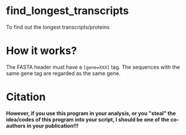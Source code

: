 # find_longest_transcripts
To find out the longest transcripts/proteins

# How it works?

The FASTA header must have a `[gene=XXX]` tag. The sequences with the same gene tag are regarded as the same gene.


# Citation

**However, if you use this program in your analysis, or you "steal" the idea/codes of this program into your script, I should be one of the co-authors in your publication!!!**

